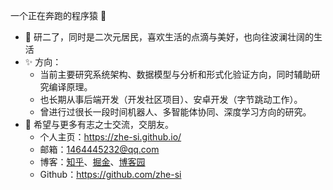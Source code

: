一个正在奔跑的程序猿 👀

- 🌱 研二了，同时是二次元居民，喜欢生活的点滴与美好，也向往波澜壮阔的生活
- ✨ 方向：
  - 当前主要研究系统架构、数据模型与分析和形式化验证方向，同时辅助研究编译原理。
  - 也长期从事后端开发（开发社区项目）、安卓开发（字节跳动工作）。
  - 曾进行过很长一段时间机器人、多智能体协同、深度学习方向的研究。
- 👋 希望与更多有志之士交流，交朋友。
  - 个人主页：https://zhe-si.github.io/
  - 邮箱：1464445232@qq.com
  - 博客：[知乎](https://www.zhihu.com/people/zhe_si)、[掘金](https://juejin.cn/user/2251428374789688)、[博客园](https://www.cnblogs.com/zhe-si/)
  - Github：https://github.com/zhe-si
